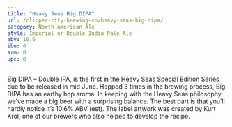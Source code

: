 ```yaml
---
title: "Heavy Seas Big DIPA"
url: /clipper-city-brewing-co/heavy-seas-big-dipa/
category: North American Ale
style: Imperial or Double India Pale Ale
abv: 10.6
ibu: 0
srm: 0
upc: 0
---
```

Big DIPA – Double IPA,  is the first in the Heavy Seas Special Edition Series due to be released in mid June.  Hopped 3 times in the brewing process, Big DIPA has an earthy hop aroma.  In keeping with the Heavy Seas philosophy we've made a big beer with a surprising balance. The best part is that you’ll hardly notice it’s 10.6% ABV (est). The label artwork was created by Kurt Krol, one of our brewers who also helped to develop the recipe.
